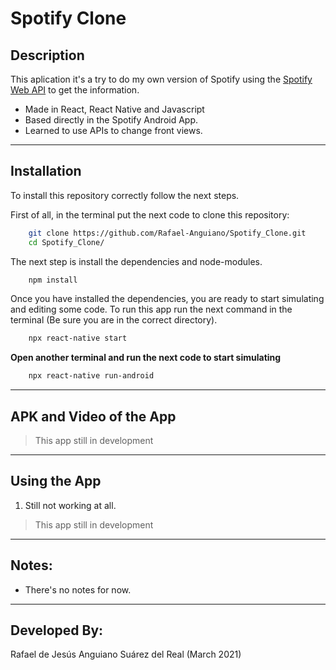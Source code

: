 # Spotify Clone

## Description
This aplication it's a try to do my own version of Spotify using the [Spotify Web API](https://developer.spotify.com/documentation/web-api/) to get the information.
 - Made in React, React Native and Javascript
 - Based directly in the Spotify Android App.
 - Learned to use APIs to change front views.

---

## Installation
To install this repository correctly follow the next steps.

First of all, in the terminal put the next code to clone this repository:

```sh
    git clone https://github.com/Rafael-Anguiano/Spotify_Clone.git
    cd Spotify_Clone/
```

The next step is install the dependencies and node-modules.

```sh
    npm install
```

Once you have installed the dependencies, you are ready to start simulating and editing some code. To run this app run the next command in the terminal (Be sure you are in the correct directory).

```sh
    npx react-native start
```
**Open another terminal and run the next code to start simulating**

```sh
    npx react-native run-android
```

---
## APK and Video of the App
>   This app still in development

---
## Using the App
1. Still not working at all.

>   This app still in development
---

## Notes:
 - There's no notes for now.

---

## Developed By:
 Rafael de Jesús Anguiano Suárez del Real (March 2021)